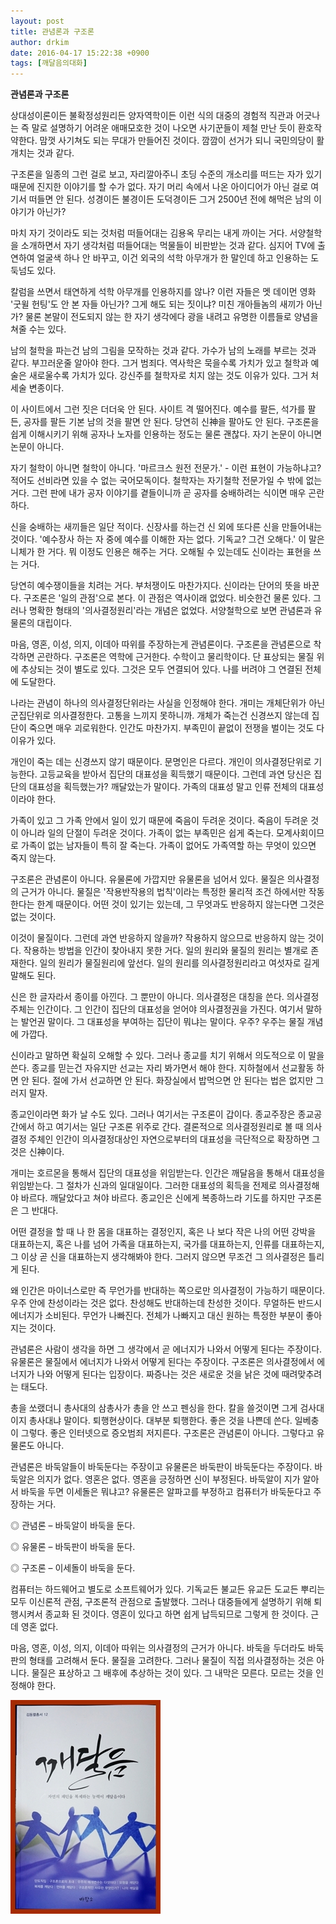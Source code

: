 ```yaml
---
layout: post
title: 관념론과 구조론
author: drkim
date: 2016-04-17 15:22:38 +0900
tags: [깨달음의대화]
---
```

**관념론과 구조론**

  


상대성이론이든 불확정성원리든 양자역학이든 이런 식의 대중의 경험적 직관과 어긋나는 즉 말로 설명하기 어려운 애매모호한 것이 나오면 사기꾼들이 제철 만난 듯이 환호작약한다. 맘껏 사기쳐도 되는 무대가 만들어진 것이다. 깜깜이 선거가 되니 국민의당이 활개치는 것과 같다. 

  


구조론을 일종의 그런 걸로 보고, 자리깔아주니 초딩 수준의 개소리를 떠드는 자가 있기 때문에 진지한 이야기를 할 수가 없다. 자기 머리 속에서 나온 아이디어가 아닌 걸로 여기서 떠들면 안 된다. 성경이든 불경이든 도덕경이든 그거 2500년 전에 해먹은 남의 이야기가 아닌가? 

  


마치 자기 것이라도 되는 것처럼 떠들어대는 김용옥 무리는 내게 까이는 거다. 서양철학을 소개하면서 자기 생각처럼 떠들어대는 먹물들이 비판받는 것과 같다. 심지어 TV에 출연하여 얼굴색 하나 안 바꾸고, 이건 외국의 석학 아무개가 한 말인데 하고 인용하는 도둑넘도 있다. 

  


칼럼을 쓰면서 태연하게 석학 아무개를 인용하지를 않나? 이런 자들은 멧 데이먼 영화 '굿윌 헌팅'도 안 본 자들 아닌가? 그게 해도 되는 짓이냐? 미친 개아들놈의 새끼가 아닌가? 물론 본말이 전도되지 않는 한 자기 생각에다 광을 내려고 유명한 이름들로 양념을 쳐줄 수는 있다. 

  


남의 철학을 파는건 남의 그림을 모작하는 것과 같다. 가수가 남의 노래를 부르는 것과 같다. 부끄러운줄 알아야 한다. 그거 범죄다. 역사학은 묵을수록 가치가 있고 철학과 예술은 새로울수록 가치가 있다. 강신주를 철학자로 치지 않는 것도 이유가 있다. 그거 처세술 변종이다. 

  


이 사이트에서 그런 짓은 더더욱 안 된다. 사이트 격 떨어진다. 예수를 팔든, 석가를 팔든, 공자를 팔든 기본 남의 것을 팔면 안 된다. 당연히 신神을 팔아도 안 된다. 구조론을 쉽게 이해시키기 위해 공자나 노자를 인용하는 정도는 물론 괜찮다. 자기 논문이 아니면 논문이 아니다. 

  


자기 철학이 아니면 철학이 아니다. '마르크스 원전 전문가.' - 이런 표현이 가능하냐고? 적어도 선비라면 있을 수 없는 국어모독이다. 철학자는 자기철학 전문가일 수 밖에 없는 거다. 그런 판에 내가 공자 이야기를 곁들이니까 곧 공자를 숭배하려는 식이면 매우 곤란하다. 

  


신을 숭배하는 새끼들은 일단 적이다. 신장사를 하는건 신 외에 또다른 신을 만들어내는 것이다. '예수장사 하는 자 중에 예수를 이해한 자는 없다. 기독교? 그건 오해다.' 이 말은 니체가 한 거다. 뭐 이정도 인용은 해주는 거다. 오해될 수 있는데도 신이라는 표현을 쓰는 거다. 

  


당연히 예수쟁이들을 치려는 거다. 부처쟁이도 마찬가지다. 신이라는 단어의 뜻을 바꾼다. 구조론은 '일의 관점'으로 본다. 이 관점은 역사이래 없었다. 비슷한건 물론 있다. 그러나 명확한 형태의 '의사결정원리'라는 개념은 없었다. 서양철학으로 보면 관념론과 유물론의 대립이다. 

  


마음, 영혼, 이성, 의지, 이데아 따위를 주장하는게 관념론이다. 구조론을 관념론으로 착각하면 곤란하다. 구조론은 역학에 근거한다. 수학이고 물리학이다. 단 표상되는 물질 위에 추상되는 것이 별도로 있다. 그것은 모두 연결되어 있다. 나를 버려야 그 연결된 전체에 도달한다. 

  


나라는 관념이 하나의 의사결정단위라는 사실을 인정해야 한다. 개미는 개체단위가 아닌 군집단위로 의사결정한다. 고통을 느끼지 못하니까. 개체가 죽는건 신경쓰지 않는데 집단이 죽으면 매우 괴로워한다. 인간도 마찬가지. 부족민이 끝없이 전쟁을 벌이는 것도 다 이유가 있다. 

  


개인이 죽는 데는 신경쓰지 않기 때문이다. 문명인은 다르다. 개인이 의사결정단위로 기능한다. 고등교육을 받아서 집단의 대표성을 획득했기 때문이다. 그런데 과연 당신은 집단의 대표성을 획득했는가? 깨달았는가 말이다. 가족의 대표성 말고 인류 전체의 대표성이라야 한다. 

  


가족이 있고 그 가족 안에서 일이 있기 때문에 죽음이 두려운 것이다. 죽음이 두려운 것이 아니라 일의 단절이 두려운 것이다. 가족이 없는 부족민은 쉽게 죽는다. 모계사회이므로 가족이 없는 남자들이 특히 잘 죽는다. 가족이 없어도 가족역할 하는 무엇이 있으면 죽지 않는다. 

  


구조론은 관념론이 아니다. 유물론에 가깝지만 유물론을 넘어서 있다. 물질은 의사결정의 근거가 아니다. 물질은 '작용반작용의 법칙'이라는 특정한 물리적 조건 하에서만 작동한다는 한계 때문이다. 어떤 것이 있기는 있는데, 그 무엇과도 반응하지 않는다면 그것은 없는 것이다. 

  


이것이 물질이다. 그런데 과연 반응하지 않을까? 작용하지 않으므로 반응하지 않는 것이다. 작용하는 방법을 인간이 찾아내지 못한 거다. 일의 원리와 물질의 원리는 별개로 존재한다. 일의 원리가 물질원리에 앞선다. 일의 원리를 의사결정원리라고 여섯자로 길게 말해도 된다. 

  


신은 한 글자라서 종이를 아낀다. 그 뿐만이 아니다. 의사결정은 대칭을 쓴다. 의사결정 주체는 인간이다. 그 인간이 집단의 대표성을 얻어야 의사결정권을 가진다. 여기서 말하는 발언권 말이다. 그 대표성을 부여하는 집단이 뭐냐는 말이다. 우주? 우주는 물질 개념에 가깝다. 

  


신이라고 말하면 확실히 오해할 수 있다. 그러나 종교를 치기 위해서 의도적으로 이 말을 쓴다. 종교를 믿는건 자유지만 선교는 자리 봐가면서 해야 한다. 지하철에서 선교활동 하면 안 된다. 절에 가서 선교하면 안 된다. 화장실에서 밥먹으면 안 된다는 법은 없지만 그러지 말자. 

  


종교인이라면 화가 날 수도 있다. 그러나 여기서는 구조론이 갑이다. 종교주장은 종교공간에서 하고 여기서는 일단 구조론 위주로 간다. 결론적으로 의사결정원리로 볼 때 의사결정 주체인 인간이 의사결정대상인 자연으로부터의 대표성을 극단적으로 확장하면 그것은 신神이다. 

  


개미는 호르몬을 통해서 집단의 대표성을 위임받는다. 인간은 깨달음을 통해서 대표성을 위임받는다. 그 절차가 신과의 일대일이다. 그러한 대표성의 획득을 전제로 의사결정해야 바르다. 깨달았다고 쳐야 바르다. 종교인은 신에게 복종하느라 기도를 하지만 구조론은 그 반대다. 

  


어떤 결정을 할 때 나 한 몸을 대표하는 결정인지, 혹은 나 보다 작은 나의 어떤 강박을 대표하는지, 혹은 나를 넘어 가족을 대표하는지, 국가를 대표하는지, 인류를 대표하는지, 그 이상 곧 신을 대표하는지 생각해봐야 한다. 그러지 않으면 무조건 그 의사결정은 틀리게 된다. 

  


왜 인간은 마이너스로만 즉 무언가를 반대하는 쪽으로만 의사결정이 가능하기 때문이다. 우주 안에 찬성이라는 것은 없다. 찬성해도 반대하는데 찬성한 것이다. 무얼하든 반드시 에너지가 소비된다. 무언가 나빠진다. 전체가 나빠지고 대신 원하는 특정한 부분이 좋아지는 것이다. 

  


관념론은 사람이 생각을 하면 그 생각에서 곧 에너지가 나와서 어떻게 된다는 주장이다. 유물론은 물질에서 에너지가 나와서 어떻게 된다는 주장이다. 구조론은 의사결정에서 에너지가 나와 어떻게 된다는 입장이다. 짜증나는 것은 새로운 것을 낡은 것에 때려맞추려는 태도다. 

  


총을 쏘랬더니 총사대의 삼총사가 총을 안 쓰고 펜싱을 한다. 칼을 쓸것이면 그게 검사대이지 총사대냐 말이다. 퇴행현상이다. 대부분 퇴행한다. 좋은 것을 나쁜데 쓴다. 일베충이 그렇다. 좋은 인터넷으로 증오범죄 저지른다. 구조론은 관념론이 아니다. 그렇다고 유물론도 아니다. 

  


관념론은 바둑알들이 바둑둔다는 주장이고 유물론은 바둑판이 바둑둔다는 주장이다. 바둑알은 의지가 없다. 영혼은 없다. 영혼을 긍정하면 신이 부정된다. 바둑알이 지가 알아서 바둑을 두면 이세돌은 뭐냐고? 유물론은 알파고를 부정하고 컴퓨터가 바둑둔다고 주장하는 거다. 

  


◎ 관념론 – 바둑알이 바둑을 둔다.  
      
◎ 유물론 – 바둑판이 바둑을 둔다.  
      
◎ 구조론 – 이세돌이 바둑을 둔다. 

  


컴퓨터는 하드웨어고 별도로 소프트웨어가 있다. 기독교든 불교든 유교든 도교든 뿌리는 모두 이신론적 관점, 구조론적 관점으로 출발했다. 그러나 대중들에게 설명하기 위해 퇴행시켜서 종교화 된 것이다. 영혼이 있다고 하면 쉽게 납득되므로 그렇게 한 것이다. 근데 영혼 없다. 

  


마음, 영혼, 이성, 의지, 이데아 따위는 의사결정의 근거가 아니다. 바둑을 두더라도 바둑판의 형태를 고려해서 둔다. 물질을 고려한다. 그러나 물질이 직접 의사결정하는 것은 아니다. 물질은 표상하고 그 배후에 추상하는 것이 있다. 그 내막은 모른다. 모르는 것을 인정해야 한다. 

  



![](/files/attach/images/198/851/699/aDSC01523.JPG)